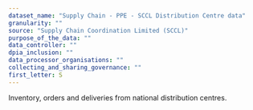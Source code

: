 ```yaml
---
dataset_name: "Supply Chain - PPE - SCCL Distribution Centre data"
granularity: ""
source: "Supply Chain Coordination Limited (SCCL)"
purpose_of_the_data: ""
data_controller: ""
dpia_inclusion: ""
data_processor_organisations: ""
collecting_and_sharing_governance: ""
first_letter: S
---
```

Inventory, orders and deliveries from national distribution centres.